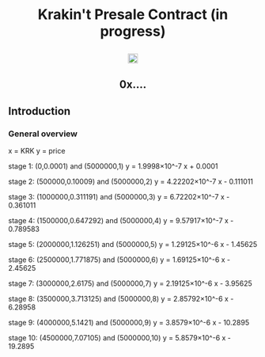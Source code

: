 # <p align="center">Krakin't Presale Contract (in progress)</p>
<p align="center">
  <img src="https://raw.githubusercontent.com/krakintgithub/misc/master/doodles/purchaseDoodle.png"  title="Logo" width="20px">
</p>


## <p align="center">0x....</p>

## Introduction
### General overview



x = KRK
y = price
 


stage 1:
(0,0.0001) and (5000000,1)
y = 1.9998×10^-7 x + 0.0001


stage 2:
(500000,0.10009) and (5000000,2)
y = 4.22202×10^-7 x - 0.111011

stage 3:
(1000000,0.311191) and (5000000,3)
y = 6.72202×10^-7 x - 0.361011

stage 4:
(1500000,0.647292) and (5000000,4)
y = 9.57917×10^-7 x - 0.789583

stage 5:
(2000000,1.126251) and (5000000,5)
y = 1.29125×10^-6 x - 1.45625


stage 6:
(2500000,1.771875) and (5000000,6)
y = 1.69125×10^-6 x - 2.45625


stage 7:
(3000000,2.6175) and (5000000,7)
y = 2.19125×10^-6 x - 3.95625

stage 8:
(3500000,3.713125) and (5000000,8)
y = 2.85792×10^-6 x - 6.28958
 
stage 9:
(4000000,5.1421) and (5000000,9)
y = 3.8579×10^-6 x - 10.2895

stage 10:
(4500000,7.07105) and (5000000,10)
y = 5.8579×10^-6 x - 19.2895
 
